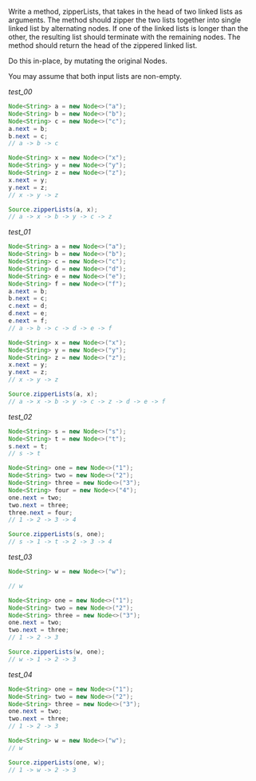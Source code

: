 Write a method, zipperLists, that takes in the head of two linked lists as arguments. The method should zipper the two lists together into single linked list by alternating nodes. If one of the linked lists is longer than the other, the resulting list should terminate with the remaining nodes. The method should return the head of the zippered linked list.

Do this in-place, by mutating the original Nodes.

You may assume that both input lists are non-empty.

_test_00_

```java
Node<String> a = new Node<>("a");
Node<String> b = new Node<>("b");
Node<String> c = new Node<>("c");
a.next = b;
b.next = c;
// a -> b -> c

Node<String> x = new Node<>("x");
Node<String> y = new Node<>("y");
Node<String> z = new Node<>("z");
x.next = y;
y.next = z;
// x -> y -> z

Source.zipperLists(a, x);
// a -> x -> b -> y -> c -> z
```

_test_01_

```java
Node<String> a = new Node<>("a");
Node<String> b = new Node<>("b");
Node<String> c = new Node<>("c");
Node<String> d = new Node<>("d");
Node<String> e = new Node<>("e");
Node<String> f = new Node<>("f");
a.next = b;
b.next = c;
c.next = d;
d.next = e;
e.next = f;
// a -> b -> c -> d -> e -> f

Node<String> x = new Node<>("x");
Node<String> y = new Node<>("y");
Node<String> z = new Node<>("z");
x.next = y;
y.next = z;
// x -> y -> z

Source.zipperLists(a, x);
// a -> x -> b -> y -> c -> z -> d -> e -> f
```

_test_02_

```java
Node<String> s = new Node<>("s");
Node<String> t = new Node<>("t");
s.next = t;
// s -> t

Node<String> one = new Node<>("1");
Node<String> two = new Node<>("2");
Node<String> three = new Node<>("3");
Node<String> four = new Node<>("4");
one.next = two;
two.next = three;
three.next = four;
// 1 -> 2 -> 3 -> 4

Source.zipperLists(s, one);
// s -> 1 -> t -> 2 -> 3 -> 4
```

_test_03_

```java
Node<String> w = new Node<>("w");

// w

Node<String> one = new Node<>("1");
Node<String> two = new Node<>("2");
Node<String> three = new Node<>("3");
one.next = two;
two.next = three;
// 1 -> 2 -> 3

Source.zipperLists(w, one);
// w -> 1 -> 2 -> 3
```

_test_04_

```java
Node<String> one = new Node<>("1");
Node<String> two = new Node<>("2");
Node<String> three = new Node<>("3");
one.next = two;
two.next = three;
// 1 -> 2 -> 3

Node<String> w = new Node<>("w");
// w

Source.zipperLists(one, w);
// 1 -> w -> 2 -> 3
```

